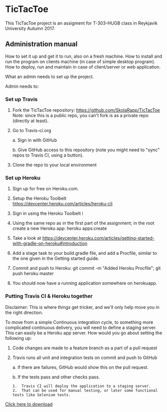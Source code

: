 # TicTacToe
This TicTacToe project is an assigment for T-303-HUGB class in Reykjavik University Autumn 2017.

## Administration manual 
How to set it up and get it to run, also on a
fresh machine. How to install and run the program on clients machine
(in case of simple desktop program). How to deploy, run and maintain
in case of client/server or web application.

What an admin needs to set up the project.

Admin needs to:

### Set up Travis

1. 	Fork the TicTacToe repository: https://github.com/SkolaRapp/TicTacToe
	Note: since this is a public repo, you can't fork is as a private repo
	(directly at least).

2.	Go to Travis-ci.org

	a.	Sign in with GitHub
	
	b.	Give GitHub access to this repository (note you might need to "sync" repos to Travis CI, using a button).

3.	Clone the repo to your local environment

### Set up Heroku

1.	Sign up for free on Heroku.com.

2.	Setup the Heroku Toolbelt https://devcenter.heroku.com/articles/heroku-cli

3.	Sign in using the Heroku Toolbelt
i
4.	Using the same repo as in the first part of the assignment; in the root create a new Heroku app: heroku	apps:create

5.	Take a look at https://devcenter.heroku.com/articles/getting-started-with-gradle-on-heroku#introduction

6.	Add a stage task to your build.gradle file, and add a Procfile, similar to the one given in the Getting started guide.

7.	Commit and push to Heroku: git	commit	-m	"Added	Heroku	Procfile"; git push heroku	master

8.	You should now have a running application somewhere on herokuapp.

### Putting Travis CI & Heroku together

Disclaimer: This is where things get tricker, and we'll only help move you in the right direction.

To move from a simple Continuous integration cycle, to something more complicated continuous delivery, you will need to define a staging server. This can easily be a Heroku app server. How would you go about setting the following up:

1.	Code changes are made to a feature branch as a part of a pull request

2.	Travis runs all unit and integration tests on commit and push to GitHub

	a.	If there are failures, GitHub would show this on the pull request.
	
	b.	If the tests pass and other checks pass.

		1.	Travis CI will deploy the application to a staging server.
		2.	That can be used for manual testing, or later some functional tests like Selenium tests.

[Click here to download](https://gitprint.com/SkolaRapp/TicTacToe/blob/develop/docs/adminManual.md?download)
